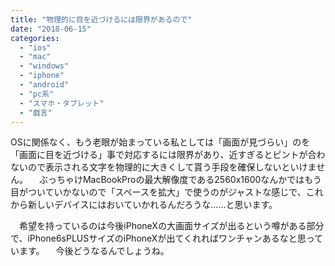 ```yaml
---
title: "物理的に目を近づけるには限界があるので"
date: "2018-06-15"
categories: 
  - "ios"
  - "mac"
  - "windows"
  - "iphone"
  - "android"
  - "pc系"
  - "スマホ・タブレット"
  - "戯言"
---
```


OSに関係なく、もう老眼が始まっている私としては「画面が見づらい」のを「画面に目を近づける」事で対応するには限界があり、近すぎるとピントが合わないので表示される文字を物理的に大きくして貰う手段を確保しないといけません。 　ぶっちゃけMacBookProの最大解像度である2560x1600なんかではもう目がついていかないので「スペースを拡大」で使うのがジャストな感じで、これから新しいデバイスにはおいていかれるんだろうな……と思います。

　希望を持っているのは今後iPhoneXの大画面サイズが出るという噂がある部分で、iPhone6sPLUSサイズのiPhoneXが出てくれればワンチャンあるなと思っています。 　今後どうなるんでしょうね。

